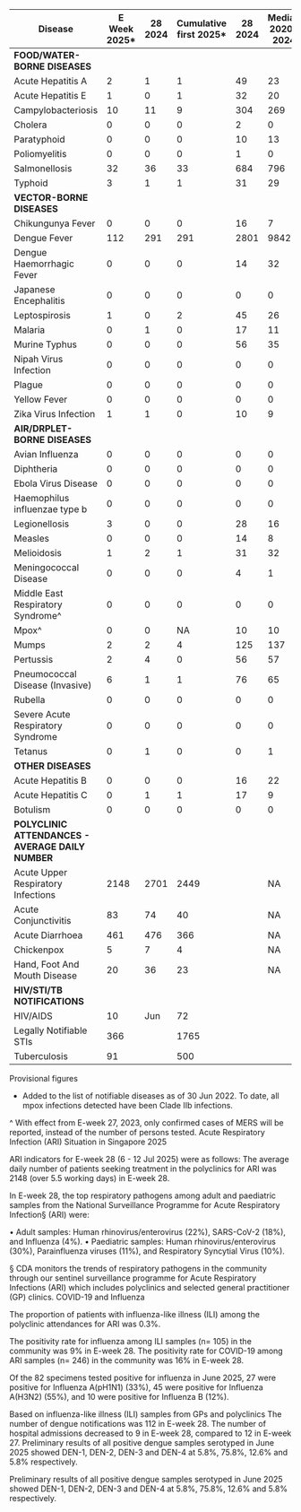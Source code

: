 | Disease                                      | E Week 2025* | 28 2024 | Cumulative first 2025* | 28 2024 | Median 2020-2024 |
|---------------------------------------------|--------------|---------|------------------------|---------|------------------|
| **FOOD/WATER-BORNE DISEASES**               |              |         |                        |         |                  |
| Acute Hepatitis A                           | 2            | 1       | 1                      | 49      | 23               |
| Acute Hepatitis E                           | 1            | 0       | 1                      | 32      | 20               |
| Campylobacteriosis                          | 10           | 11      | 9                      | 304     | 269              |
| Cholera                                     | 0            | 0       | 0                      | 2       | 0                |
| Paratyphoid                                 | 0            | 0       | 0                      | 10      | 13               |
| Poliomyelitis                               | 0            | 0       | 0                      | 1       | 0                |
| Salmonellosis                               | 32           | 36      | 33                     | 684     | 796              |
| Typhoid                                     | 3            | 1       | 1                      | 31      | 29               |
| **VECTOR-BORNE DISEASES**                   |              |         |                        |         |                  |
| Chikungunya Fever                           | 0            | 0       | 0                      | 16      | 7                |
| Dengue Fever                                | 112          | 291     | 291                    | 2801    | 9842             |
| Dengue Haemorrhagic Fever                   | 0            | 0       | 0                      | 14      | 32               |
| Japanese Encephalitis                       | 0            | 0       | 0                      | 0       | 0                |
| Leptospirosis                               | 1            | 0       | 2                      | 45      | 26               |
| Malaria                                     | 0            | 1       | 0                      | 17      | 11               |
| Murine Typhus                               | 0            | 0       | 0                      | 56      | 35               |
| Nipah Virus Infection                       | 0            | 0       | 0                      | 0       | 0                |
| Plague                                      | 0            | 0       | 0                      | 0       | 0                |
| Yellow Fever                                | 0            | 0       | 0                      | 0       | 0                |
| Zika Virus Infection                        | 1            | 1       | 0                      | 10      | 9                |
| **AIR/DRPLET-BORNE DISEASES**               |              |         |                        |         |                  |
| Avian Influenza                             | 0            | 0       | 0                      | 0       | 0                |
| Diphtheria                                  | 0            | 0       | 0                      | 0       | 0                |
| Ebola Virus Disease                         | 0            | 0       | 0                      | 0       | 0                |
| Haemophilus influenzae type b               | 0            | 0       | 0                      | 0       | 0                |
| Legionellosis                               | 3            | 0       | 0                      | 28      | 16               |
| Measles                                     | 0            | 0       | 0                      | 14      | 8                |
| Melioidosis                                 | 1            | 2       | 1                      | 31      | 32               |
| Meningococcal Disease                       | 0            | 0       | 0                      | 4       | 1                |
| Middle East Respiratory Syndrome^           | 0            | 0       | 0                      | 0       | 0                |
| Mpox^                                      | 0            | 0       | NA                     | 10      | 10               |
| Mumps                                       | 2            | 2       | 4                      | 125     | 137              |
| Pertussis                                   | 2            | 4       | 0                      | 56      | 57               |
| Pneumococcal Disease (Invasive)             | 6            | 1       | 1                      | 76      | 65               |
| Rubella                                     | 0            | 0       | 0                      | 0       | 0                |
| Severe Acute Respiratory Syndrome           | 0            | 0       | 0                      | 0       | 0                |
| Tetanus                                     | 0            | 1       | 0                      | 0       | 1                |
| **OTHER DISEASES**                          |              |         |                        |         |                  |
| Acute Hepatitis B                           | 0            | 0       | 0                      | 16      | 22               |
| Acute Hepatitis C                           | 0            | 1       | 1                      | 17      | 9                |
| Botulism                                    | 0            | 0       | 0                      | 0       | 0                |
| **POLYCLINIC ATTENDANCES - AVERAGE DAILY NUMBER** |          |         |                        |         |                  |
| Acute Upper Respiratory Infections           | 2148         | 2701    | 2449                   |         | NA               |
| Acute Conjunctivitis                        | 83           | 74      | 40                     |         | NA               |
| Acute Diarrhoea                             | 461          | 476     | 366                    |         | NA               |
| Chickenpox                                  | 5            | 7       | 4                      |         | NA               |
| Hand, Foot And Mouth Disease                | 20           | 36      | 23                     |         | NA               |
| **HIV/STI/TB NOTIFICATIONS**                 |              |         |                        |         |                  |
| HIV/AIDS                                    | 10           | Jun     | 72                     |         |                  |
| Legally Notifiable STIs                     | 366          |         | 1765                   |         |                  |
| Tuberculosis                                | 91           |         | 500                    |         |                  |

Provisional figures

* Added to the list of notifiable diseases as of 30 Jun 2022. To date, all mpox infections detected have been Clade IIb infections.

^ With effect from E-week 27, 2023, only confirmed cases of MERS will be reported, instead of the number of persons tested.
Acute Respiratory Infection (ARI) Situation in Singapore 2025

ARI indicators for E-week 28 (6 - 12 Jul 2025) were as follows:
The average daily number of patients seeking treatment in the polyclinics for ARI was 2148 (over 5.5 working days) in E-week 28.

In E-week 28, the top respiratory pathogens among adult and paediatric samples from the National Surveillance Programme for Acute Respiratory Infection§ (ARI) were:

• Adult samples: Human rhinovirus/enterovirus (22%), SARS-CoV-2 (18%), and Influenza (4%).
• Paediatric samples: Human rhinovirus/enterovirus (30%), Parainfluenza viruses (11%), and Respiratory Syncytial Virus (10%).

§ CDA monitors the trends of respiratory pathogens in the community through our sentinel surveillance programme for Acute Respiratory Infections (ARI) which includes polyclinics and selected general practitioner (GP) clinics.
COVID-19 and Influenza

The proportion of patients with influenza-like illness (ILI) among the polyclinic attendances for ARI was 0.3%.

The positivity rate for influenza among ILI samples (n= 105) in the community was 9% in E-week 28. The positivity rate for COVID-19 among ARI samples (n= 246) in the community was 16% in E-week 28.

Of the 82 specimens tested positive for influenza in June 2025, 27 were positive for Influenza A(pH1N1) (33%), 45 were positive for Influenza A(H3N2) (55%), and 10 were positive for Influenza B (12%).

Based on influenza-like illness (ILI) samples from GPs and polyclinics
The number of dengue notifications was 112 in E-week 28. The number of hospital admissions decreased to 9 in E-week 28, compared to 12 in E-week 27. Preliminary results of all positive dengue samples serotyped in June 2025 showed DEN-1, DEN-2, DEN-3 and DEN-4 at 5.8%, 75.8%, 12.6% and 5.8% respectively.

Preliminary results of all positive dengue samples serotyped in June 2025 showed DEN-1, DEN-2, DEN-3 and DEN-4 at 5.8%, 75.8%, 12.6% and 5.8% respectively.
